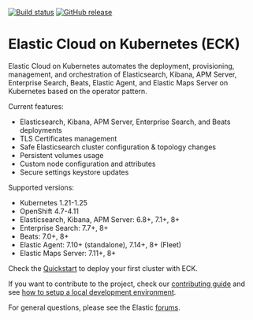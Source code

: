 
[![Build status](https://badge.buildkite.com/8fe262ce6fc1da017fc91c35465c1fe0addbc94c38afc9f04b.svg?branch=main)](https://buildkite.com/elastic/cloud-on-k8s-operator)
[![GitHub release](https://img.shields.io/github/v/release/elastic/cloud-on-k8s.svg)](https://github.com/elastic/cloud-on-k8s/releases/latest)

# Elastic Cloud on Kubernetes (ECK)

Elastic Cloud on Kubernetes automates the deployment, provisioning, management, and orchestration of Elasticsearch, Kibana, APM Server, Enterprise Search, Beats, Elastic Agent, and Elastic Maps Server on Kubernetes based on the operator pattern.

Current features:

*  Elasticsearch, Kibana, APM Server, Enterprise Search, and Beats deployments
*  TLS Certificates management
*  Safe Elasticsearch cluster configuration & topology changes
*  Persistent volumes usage
*  Custom node configuration and attributes
*  Secure settings keystore updates

Supported versions:

*  Kubernetes 1.21-1.25
*  OpenShift 4.7-4.11
*  Elasticsearch, Kibana, APM Server: 6.8+, 7.1+, 8+
*  Enterprise Search: 7.7+, 8+
*  Beats: 7.0+, 8+
*  Elastic Agent: 7.10+ (standalone), 7.14+, 8+ (Fleet)
*  Elastic Maps Server: 7.11+, 8+

Check the [Quickstart](https://www.elastic.co/guide/en/cloud-on-k8s/current/k8s-quickstart.html) to deploy your first cluster with ECK.

If you want to contribute to the project, check our [contributing guide](CONTRIBUTING.md) and see [how to setup a local development environment](dev-setup.md).

For general questions, please see the Elastic [forums](https://discuss.elastic.co/c/eck).
